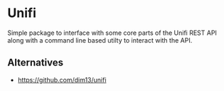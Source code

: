 # Unifi

Simple package to interface with some core parts of the Unifi REST API along with a command line based utilty to interact with the API.

## Alternatives

- https://github.com/dim13/unifi
